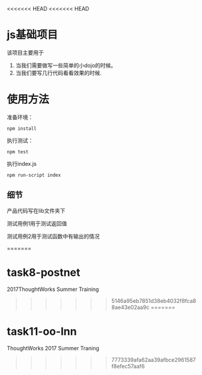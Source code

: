 <<<<<<< HEAD
<<<<<<< HEAD
# js基础项目

该项目主要用于

1. 当我们需要做写一些简单的小dojo的时候。
2. 当我们要写几行代码看看效果的时候.


# 使用方法

准备环境：

    npm install

执行测试：

    npm test
    
执行index.js
    
    npm run-script index
    
    
## 细节
    
产品代码写在lib文件夹下
    
测试用例1用于测试返回值
    
测试用例2用于测试函数中有输出的情况
    
=======
# task8-postnet
2017ThoughtWorks Summer Training
>>>>>>> 5146a95eb7851d38eb4032f8fca88ae43e02aa9c
=======
# task11-oo-lnn
ThoughtWorks 2017 Summer Traning
>>>>>>> 7773339afa62aa39afbce2961587f8efec57aaf6
